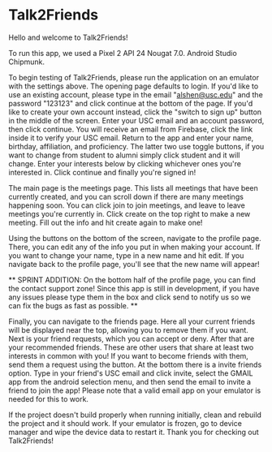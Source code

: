 # Talk2Friends

Hello and welcome to Talk2Friends!

To run this app, we used a Pixel 2 API 24 Nougat 7.0. Android Studio Chipmunk.

To begin testing of Talk2Friends, please run the application on an emulator with the settings above.
The opening page defaults to login. If you'd like to use an existing account, please type in the email "alshen@usc.edu" and the password "123123" and click continue at the bottom of the page.
If you'd like to create your own account instead, click the "switch to sign up" button in the middle of the screen. Enter your USC email and an account password, then click continue.
You will receive an email from Firebase, click the link inside it to verify your USC email. Return to the app and enter your name, birthday, affiliation, and proficiency. The latter two use toggle buttons, if you want to change from student to alumni simply click student and it will change.
Enter your interests below by clicking whichever ones you're interested in. Click continue and finally you're signed in!

The main page is the meetings page. This lists all meetings that have been currently created, and you can scroll down if there are many meetings happening soon. You can click join to join meetings, and leave to leave meetings you're currently in.
Click create on the top right to make a new meeting. Fill out the info and hit create again to make one!

Using the buttons on the bottom of the screen, navigate to the profile page. There, you can edit any of the info you put in when making your account. If you want to change your name, type in a new name and hit edit. If you navigate back to the profile page, you'll see that the new name will appear!

** SPRINT ADDITION: On the bottom half of the profile page, you can find the contact support zone! Since this app is still in development, if you have any issues please type them in the box and click send to notify us so we can fix the bugs as fast as possible. **

Finally, you can navigate to the friends page. Here all your current friends will be displayed near the top, allowing you to remove them if you want.
Next is your friend requests, which you can accept or deny.
After that are your recommended friends. These are other users that share at least two interests in common with you! If you want to become friends with them, send them a request using the button.
At the bottom there is a invite friends option. Type in your friend's USC email and click invite, select the GMAIL app from the android selection menu, and then send the email to invite a friend to join the app! Please note that a valid email app on your emulator is needed for this to work.

If the project doesn't build properly when running initially, clean and rebuild the project and it should work. If your emulator is frozen, go to device manager and wipe the device data to restart it.
Thank you for checking out Talk2Friends!
